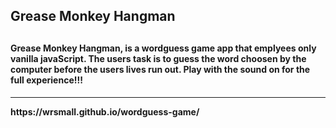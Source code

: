 <h2> Grease Monkey Hangman<h2/>
<h4>Grease Monkey Hangman, is a wordguess game app that emplyees only vanilla javaScript. The users task is to guess the word choosen by the computer before the users lives run out. Play with the sound on for the full experience!!!<h4/>
  <hr/>
https://wrsmall.github.io/wordguess-game/
